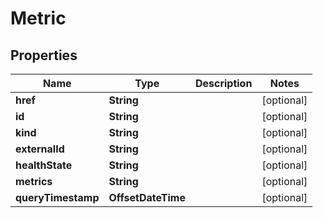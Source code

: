 

# Metric


## Properties

Name | Type | Description | Notes
------------ | ------------- | ------------- | -------------
**href** | **String** |  |  [optional]
**id** | **String** |  |  [optional]
**kind** | **String** |  |  [optional]
**externalId** | **String** |  |  [optional]
**healthState** | **String** |  |  [optional]
**metrics** | **String** |  |  [optional]
**queryTimestamp** | **OffsetDateTime** |  |  [optional]




